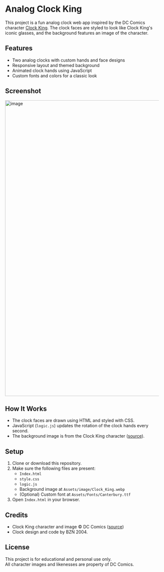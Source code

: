 # Analog Clock King

This project is a fun analog clock web app inspired by the DC Comics character [Clock King](https://dcau.fandom.com/wiki/Clock_King). The clock faces are styled to look like Clock King's iconic glasses, and the background features an image of the character.

## Features

- Two analog clocks with custom hands and face designs
- Responsive layout and themed background
- Animated clock hands using JavaScript
- Custom fonts and colors for a classic look

## Screenshot

<img width="1911" height="968" alt="image" src="https://github.com/user-attachments/assets/ebbe9a74-c925-4219-a477-eff680608300" />


## How It Works

- The clock faces are drawn using HTML and styled with CSS.
- JavaScript (`logic.js`) updates the rotation of the clock hands every second.
- The background image is from the Clock King character ([source](https://dcau.fandom.com/wiki/Clock_King)).

## Setup

1. Clone or download this repository.
2. Make sure the following files are present:
   - `Index.html`
   - `style.css`
   - `logic.js`
   - Background image at `Assets/image/Clock_King.webp`
   - (Optional) Custom font at `Assets/Fonts/Canterbury.ttf`
3. Open `Index.html` in your browser.

## Credits

- Clock King character and image © DC Comics ([source](https://dcau.fandom.com/wiki/Clock_King))
- Clock design and code by BZN 2004.
## License

This project is for educational and personal use only.  
All character images and likenesses are property of DC Comics.
